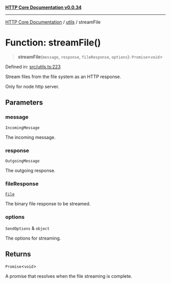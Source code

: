 [**HTTP Core Documentation v0.0.34**](../../README.md)

***

[HTTP Core Documentation](../../modules.md) / [utils](../README.md) / streamFile

# Function: streamFile()

> **streamFile**(`message`, `response`, `fileResponse`, `options`): `Promise`\<`void`\>

Defined in: [src/utils.ts:223](https://github.com/stonemjs/http-core/blob/424f80742be298e137f118c0e2e80266a8a78f3c/src/utils.ts#L223)

Stream files from the file system as an HTTP response.

Only for node http server.

## Parameters

### message

`IncomingMessage`

The incoming message.

### response

`OutgoingMessage`

The outgoing response.

### fileResponse

[`File`](../../file/File/classes/File.md)

The binary file response to be streamed.

### options

`SendOptions` & `object`

The options for streaming.

## Returns

`Promise`\<`void`\>

A promise that resolves when the file streaming is complete.
